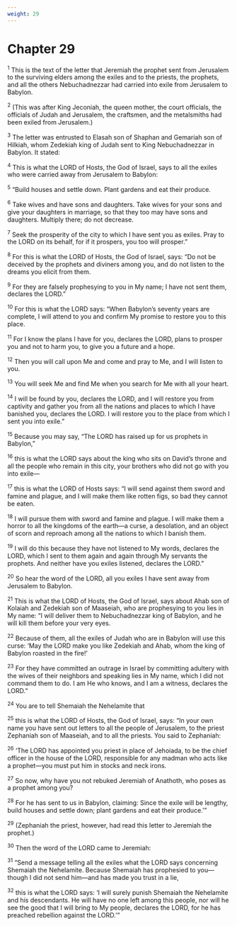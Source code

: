 ```yaml
---
weight: 29
---
```


# Chapter 29

<sup>1</sup> This is the text of the letter that Jeremiah the prophet sent from Jerusalem to the surviving elders among the exiles and to the priests, the prophets, and all the others Nebuchadnezzar had carried into exile from Jerusalem to Babylon. 

<sup>2</sup> (This was after King Jeconiah, the queen mother, the court officials, the officials of Judah and Jerusalem, the craftsmen, and the metalsmiths had been exiled from Jerusalem.) 

<sup>3</sup> The letter was entrusted to Elasah son of Shaphan and Gemariah son of Hilkiah, whom Zedekiah king of Judah sent to King Nebuchadnezzar in Babylon. It stated: 

<sup>4</sup> This is what the LORD of Hosts, the God of Israel, says to all the exiles who were carried away from Jerusalem to Babylon: 

<sup>5</sup> “Build houses and settle down. Plant gardens and eat their produce. 

<sup>6</sup> Take wives and have sons and daughters. Take wives for your sons and give your daughters in marriage, so that they too may have sons and daughters. Multiply there; do not decrease. 

<sup>7</sup> Seek the prosperity of the city to which I have sent you as exiles. Pray to the LORD on its behalf, for if it prospers, you too will prosper.” 

<sup>8</sup> For this is what the LORD of Hosts, the God of Israel, says: “Do not be deceived by the prophets and diviners among you, and do not listen to the dreams you elicit from them. 

<sup>9</sup> For they are falsely prophesying to you in My name; I have not sent them, declares the LORD.” 

<sup>10</sup> For this is what the LORD says: “When Babylon’s seventy years are complete, I will attend to you and confirm My promise to restore you to this place. 

<sup>11</sup> For I know the plans I have for you, declares the LORD, plans to prosper you and not to harm you, to give you a future and a hope. 

<sup>12</sup> Then you will call upon Me and come and pray to Me, and I will listen to you. 

<sup>13</sup> You will seek Me and find Me when you search for Me with all your heart. 

<sup>14</sup> I will be found by you, declares the LORD, and I will restore you from captivity and gather you from all the nations and places to which I have banished you, declares the LORD. I will restore you to the place from which I sent you into exile.” 

<sup>15</sup> Because you may say, “The LORD has raised up for us prophets in Babylon,” 

<sup>16</sup> this is what the LORD says about the king who sits on David’s throne and all the people who remain in this city, your brothers who did not go with you into exile— 

<sup>17</sup> this is what the LORD of Hosts says: “I will send against them sword and famine and plague, and I will make them like rotten figs, so bad they cannot be eaten. 

<sup>18</sup> I will pursue them with sword and famine and plague. I will make them a horror to all the kingdoms of the earth—a curse, a desolation, and an object of scorn and reproach among all the nations to which I banish them. 

<sup>19</sup> I will do this because they have not listened to My words, declares the LORD, which I sent to them again and again through My servants the prophets. And neither have you exiles listened, declares the LORD.” 

<sup>20</sup> So hear the word of the LORD, all you exiles I have sent away from Jerusalem to Babylon. 

<sup>21</sup> This is what the LORD of Hosts, the God of Israel, says about Ahab son of Kolaiah and Zedekiah son of Maaseiah, who are prophesying to you lies in My name: “I will deliver them to Nebuchadnezzar king of Babylon, and he will kill them before your very eyes. 

<sup>22</sup> Because of them, all the exiles of Judah who are in Babylon will use this curse: ‘May the LORD make you like Zedekiah and Ahab, whom the king of Babylon roasted in the fire!’ 

<sup>23</sup> For they have committed an outrage in Israel by committing adultery with the wives of their neighbors and speaking lies in My name, which I did not command them to do. I am He who knows, and I am a witness, declares the LORD.” 

<sup>24</sup> You are to tell Shemaiah the Nehelamite that 

<sup>25</sup> this is what the LORD of Hosts, the God of Israel, says: “In your own name you have sent out letters to all the people of Jerusalem, to the priest Zephaniah son of Maaseiah, and to all the priests. You said to Zephaniah: 

<sup>26</sup> ‘The LORD has appointed you priest in place of Jehoiada, to be the chief officer in the house of the LORD, responsible for any madman who acts like a prophet—you must put him in stocks and neck irons. 

<sup>27</sup> So now, why have you not rebuked Jeremiah of Anathoth, who poses as a prophet among you? 

<sup>28</sup> For he has sent to us in Babylon, claiming: Since the exile will be lengthy, build houses and settle down; plant gardens and eat their produce.’” 

<sup>29</sup> (Zephaniah the priest, however, had read this letter to Jeremiah the prophet.) 

<sup>30</sup> Then the word of the LORD came to Jeremiah: 

<sup>31</sup> “Send a message telling all the exiles what the LORD says concerning Shemaiah the Nehelamite. Because Shemaiah has prophesied to you—though I did not send him—and has made you trust in a lie, 

<sup>32</sup> this is what the LORD says: ‘I will surely punish Shemaiah the Nehelamite and his descendants. He will have no one left among this people, nor will he see the good that I will bring to My people, declares the LORD, for he has preached rebellion against the LORD.’” 


